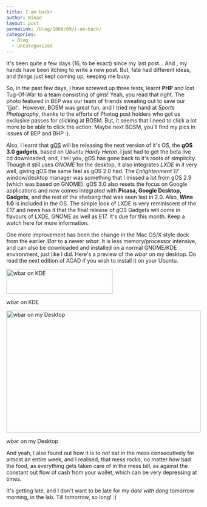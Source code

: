 ```yaml
---
title: I am back!
author: Ninad
layout: post
permalink: /blog/2008/09/i-am-back/
categories:
  - Blog
  - Uncategorized
---
```

It's been quite a few days (16, to be exact) since my last post&#8230; And , my hands have been itching to write a new post. But, fate had different ideas, and things just kept coming up, keeping me busy.

So, in the past few days, I have screwed up three tests, learnt **PHP** and lost Tug-Of-War to a team consisting of *girls*! Yeah, you read that right. The photo featured in BEP was our team of friends sweating out to save our '*Ijjat*'.  However, BOSM was great fun, and I tried my hand at *Sports Photography*, thanks to the efforts of Photog post holders who got us exclusive passes for clicking at BOSM. But, it seems that I need to click a lot more to be able to click the action. Maybe next BOSM, you'll find my pics in issues of BEP and BHP :).

Also, I learnt that [gOS][1] will be releasing the next version of it's OS, the **gOS 3.0 gadgets**, based on *Ubuntu Hardy Heron*. I just had to get the beta live cd downloaded, and, I tell you, gOS has gone back to it's roots of simplicity. Though it still uses *GNOME* for the desktop, it also integrates *LXDE* in it very well, giving gOS the same feel as gOS 2.0 had. The *Enlightenment 17* window/desktop manager was something that I missed a lot from gOS 2.9 (which was based on GNOME). gOS 3.0 also resets the focus on Google applications and now comes integrated with **Picasa, Google Desktop, Gadgets,** and the rest of the shebang that was seen last in 2.0. Also, **Wine 1.0** is included in the OS. The simple look of LXDE is very reminiscent of the E17 and news has it that the final release of gOS Gadgets will come in flavours of LXDE, GNOME as well as E17. It's due for this month. Keep a watch here for more information.

One more improvement has been the change in the Mac OS/X style dock from the earlier *iBar* to a newer *wbar*. It is less memory/processor intensive, and can also be downloaded and installed on a normal GNOME/KDE environment, just like I did. Here's a preview of the *wbar* on my desktop. Do read the next edition of ACAD if you wish to install it on your Ubuntu.

<div id="attachment_335" style="width: 290px" class="wp-caption aligncenter">
  <a href="{{ site.baseurl }}/images/2011/03/savefile5.jpg"><img class="size-full wp-image-335" title="wbar on KDE" src="{{ site.baseurl }}/images/2011/03/savefile5.jpg" alt="wbar on KDE" width="280" height="64" /></a>
  
  <p class="wp-caption-text">
    wbar on KDE
  </p>
</div>

<div id="attachment_336" style="width: 522px" class="wp-caption aligncenter">
  <a href="{{ site.baseurl }}/images/2011/03/savefile6.jpg"><img class="size-full wp-image-336" title="wbar on my Desktop" src="{{ site.baseurl }}/images/2011/03/savefile6.jpg" alt="wbar on my Desktop" width="512" height="320" /></a>
  
  <p class="wp-caption-text">
    wbar on my Desktop
  </p>
</div>

And yeah, I also found out how it is to *not* eat in the mess consecutively for almost an entire week, and I realised, that mess rocks, no matter how bad the food, as everything gets taken care of in the mess bill, as against the constant out flow of cash from your wallet, which can be very depressing at times.

It's getting late, and I don't want to be late for my *date with dang* tomorrow morning, in the lab. Till tomorrow, so long! :)

 [1]: http://www.thinkgos.com/
